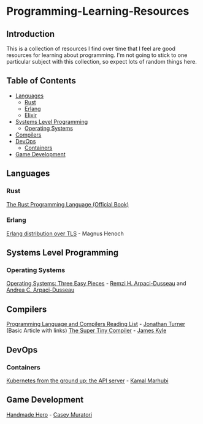 # Programming-Learning-Resources

## Introduction

This is a collection of resources I find over time that I feel are good resources for learning about programming.  I'm not going to stick to one particular subject with this collection, so expect lots of random things here.

## Table of Contents

* [Languages](#languages)
  * [Rust](#rust)
  * [Erlang](#erlang)
  * [Elixir](#elixir)
* [Systems Level Programming](#systems-level-programming)
  * [Operating Systems](#operating-systems)
* [Compilers](#compilers)
* [DevOps](#devops)
  * [Containers](#containers)
* [Game Development](#gave-development)


## Languages

### Rust

[The Rust Programming Language (Official Book)](https://doc.rust-lang.org/nightly/book/)

### Erlang
[Erlang distribution over TLS](https://www.erlang-solutions.com/blog/erlang-distribution-over-tls.html) - Magnus Henoch

## Systems Level Programming

### Operating Systems

[Operating Systems: Three Easy Pieces](http://pages.cs.wisc.edu/~remzi/OSTEP/) - [Remzi H. Arpaci-Dusseau](http://pages.cs.wisc.edu/~remzi/) and [Andrea C. Arpaci-Dusseau](http://pages.cs.wisc.edu/~dusseau/)


## Compilers

[Programming Language and Compilers Reading List](http://www.jonathanturner.org/2016/10/programming-language-and-compilers-reading-list.html) - [Jonathan Turner](http://www.jonathanturner.org) (Basic Article with links)
[The Super Tiny Compiler](https://github.com/thejameskyle/the-super-tiny-compiler/blob/master/the-super-tiny-compiler.js) - [James Kyle](https://github.com/thejameskyle)
## DevOps

### Containers

[Kubernetes from the ground up: the API server](http://kamalmarhubi.com/blog/2015/09/06/kubernetes-from-the-ground-up-the-api-server/) - [Kamal Marhubi](http://kamalmarhubi.com/)


## Game Development

[Handmade Hero](http://www.handmadehero.org) - [Casey Muratori](https://mollyrocket.com/casey/about.html)
